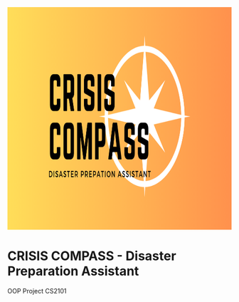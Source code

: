 <p align = "center">
  <img src = "GUI-Version (unfinished)/src/resources/logo1.png" width = "1920" height = "500" alt="LogoInsert"> 
</p>

# CRISIS COMPASS - Disaster Preparation Assistant
OOP Project CS2101
